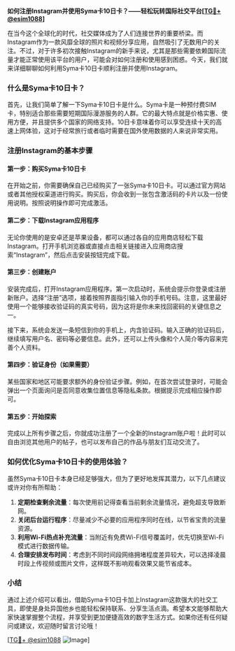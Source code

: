 **如何注册Instagram并使用Syma卡10日卡？——轻松玩转国际社交平台[[TG💪+ @esim1088](https://t.me/s/esim1088)]**

在当今这个全球化的时代，社交媒体成为了人们连接世界的重要桥梁。而Instagram作为一款风靡全球的照片和视频分享应用，自然吸引了无数用户的关注。不过，对于许多初次接触Instagram的新手来说，尤其是那些需要依赖国际流量才能正常使用该平台的用户，可能会对如何注册和使用感到困惑。今天，我们就来详细聊聊如何利用Syma卡10日卡顺利注册并使用Instagram。

### 什么是Syma卡10日卡？

首先，让我们简单了解一下Syma卡10日卡是什么。Syma卡是一种预付费SIM卡，特别适合那些需要短期国际漫游服务的人群。它的最大特点就是价格实惠、使用方便，并且提供多个国家的网络支持。10日卡意味着你可以享受连续十天的高速上网体验，这对于经常旅行或者临时需要在国外使用数据的人来说非常实用。

### 注册Instagram的基本步骤

#### 第一步：购买Syma卡10日卡
在开始之前，你需要确保自己已经购买了一张Syma卡10日卡。可以通过官方网站或者其他授权渠道进行购买。购买后，你会收到一张包含激活码的卡片以及一份使用说明。按照说明操作即可完成激活。

#### 第二步：下载Instagram应用程序
无论你使用的是安卓还是苹果设备，都可以通过各自的应用商店轻松下载Instagram。打开手机浏览器或直接点击相关链接进入应用商店搜索“Instagram”，然后点击安装按钮完成下载。

#### 第三步：创建账户
安装完成后，打开Instagram应用程序。第一次启动时，系统会提示你登录或注册新账户。选择“注册”选项，接着按照界面指引输入你的手机号码。注意，这里最好使用一个能够接收验证码的真实号码，因为这将是你未来找回密码的关键信息之一。

接下来，系统会发送一条短信到你的手机上，内含验证码。输入正确的验证码后，继续填写用户名、密码等必要信息。此外，还可以上传头像和个人简介等内容来完善个人资料。

#### 第四步：验证身份（如果需要）
某些国家和地区可能要求额外的身份验证步骤。例如，在首次尝试登录时，可能会弹出一个页面询问是否同意收集位置信息等隐私条款。根据提示完成相应操作即可。

#### 第五步：开始探索
完成以上所有步骤之后，你就成功注册了一个全新的Instagram账户啦！此时可以自由浏览其他用户的帖子，也可以发布自己的作品与朋友们互动交流了。

### 如何优化Syma卡10日卡的使用体验？
虽然Syma卡10日卡本身已经足够强大，但为了更好地发挥其潜力，以下几点建议或许对你有所帮助：

1. **定期检查剩余流量**：每次使用前记得查看当前剩余流量情况，避免超支导致断网。
2. **关闭后台运行程序**：尽量减少不必要的应用程序同时在线，以节省宝贵的流量资源。
3. **利用Wi-Fi热点补充流量**：当附近有免费Wi-Fi信号覆盖时，优先切换至Wi-Fi模式进行数据传输。
4. **合理安排发布时间**：考虑到不同时间段网络拥堵程度差异较大，可以选择凌晨时段上传视频或图片文件，这样既不影响观看效果又能节省成本。

### 小结
通过上述介绍可以看出，借助Syma卡10日卡加上Instagram这款强大的社交工具，即使是身处异国他乡也能轻松保持联系、分享生活点滴。希望本文能够帮助大家快速掌握整个流程，并享受到更加便捷高效的数字生活方式。如果你还有任何疑问或建议，欢迎随时留言讨论哦！

[[TG💪+ @esim1088](https://t.me/s/esim1088) ![Image](https://i.postimg.cc/4NQfJmqS/Snipaste-2025-05-13-00-14-12.png)]